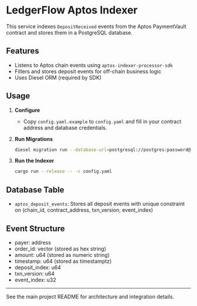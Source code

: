 # LedgerFlow Aptos Indexer

This service indexes `DepositReceived` events from the Aptos PaymentVault contract and stores them in a PostgreSQL database.

## Features
- Listens to Aptos chain events using `aptos-indexer-processor-sdk`
- Filters and stores deposit events for off-chain business logic
- Uses Diesel ORM (required by SDK)

## Usage

1. **Configure**
   - Copy `config.yaml.example` to `config.yaml` and fill in your contract address and database credentials.

2. **Run Migrations**
   ```sh
   diesel migration run --database-url=postgresql://postgres:password@localhost:5432/ledgerflow
   ```

3. **Run the Indexer**
   ```sh
   cargo run --release -- -c config.yaml
   ```

## Database Table
- `aptos_deposit_events`: Stores all deposit events with unique constraint on (chain_id, contract_address, txn_version, event_index)

## Event Structure
- payer: address
- order_id: vector<u8> (stored as hex string)
- amount: u64 (stored as numeric string)
- timestamp: u64 (stored as timestamptz)
- deposit_index: u64
- txn_version: u64
- event_index: u32

---

See the main project README for architecture and integration details.
